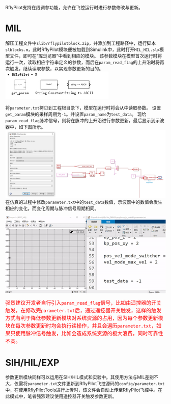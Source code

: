 RflyPilot支持在线调参功能，允许在飞控运行时进行参数修改与更新。
# MIL
解压工程文件中``slib/rflypilotblock.zip``，并添加到工程路径中，运行脚本``slblocks.m``，此时RflyPilot模块便被加载到Simulink中，此时打开``MIL_HIL.slx``模型文件，即可在“库浏览器”中看到相应的模块。
该参数模块在模型首次运行时将运行一次，读取相应字符串定义的参数，而后在``param_read_flag``的上升沿时将再次触发，继续读取参数，以实现参数更新的目的。
![](img/rflypilotblock.jpg)

将``parameter.txt``拷贝到工程根目录下，模型在运行时将会从中读取参数。
设置``get_param``模块的采样周期为``-1``。并设置``param_name``为``test_data``。
现给``param_read_flag``脉冲信号，则将在脉冲的上升沿进行参数更新，最后显示到示波器中，如下图所示。
![](img/paramupdate_demo.jpg)
在仿真的过程中修改``parameter.txt``中的``test_data``数值，示波器中的数值会发生相应的变化，而变化周期与脉冲信号周期相同。

![](img/param_update.gif)

<font face="黑体" color=red size=3>强烈建议开发者自行引入``param_read_flag``信号，比如由遥控器的开关触发，在修改完``parameter.txt``后，通过遥控器开关触发，这样的触发方式有利于降低参数更新模块对系统资源的占用，因为每个参数更新模块在每次参数更新时均会执行读操作，并且会遍历``parameter.txt``，如果只使用脉冲信号触发，比如会造成系统资源的极大浪费，同时可靠性不高。</font>

# SIH/HIL/EXP

参数更新模块同样可以运用在SIH/HIL模式和实验中。其使用方法与MIL差别不大，仅需将``parameter.txt``文件更新到RflyPilot飞控源码的``config/parameter.txt``中，在使用RflyPilotTools进行上传时，该文件会自动上传至RflyPilot飞控中。在此模式中，笔者强烈建议使用遥控器开关触发参数更新。
